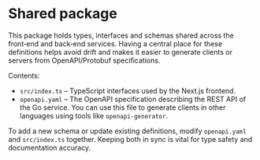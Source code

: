 # Shared package

This package holds types, interfaces and schemas shared across the front‑end and back‑end services.  Having a central place for these definitions helps avoid drift and makes it easier to generate clients or servers from OpenAPI/Protobuf specifications.

Contents:

- `src/index.ts` – TypeScript interfaces used by the Next.js frontend.
- `openapi.yaml` – The OpenAPI specification describing the REST API of the Go service.  You can use this file to generate clients in other languages using tools like `openapi-generator`.

To add a new schema or update existing definitions, modify `openapi.yaml` and `src/index.ts` together.  Keeping both in sync is vital for type safety and documentation accuracy.
